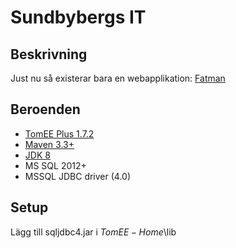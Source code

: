 # Sundbybergs IT

## Beskrivning
Just nu så existerar bara en webapplikation: [Fatman](http://www.sundbybergsit.com)

## Beroenden
- [TomEE Plus 1.7.2](http://openejb.apache.org/apache-tomee.html)
- [Maven 3.3+](https://maven.apache.org/)
- [JDK 8](http://www.oracle.com/technetwork/java/javase/downloads/jdk8-downloads-2133151.html)
- MS SQL 2012+
- MSSQL JDBC driver (4.0)

## Setup
Lägg till sqljdbc4.jar i $TomEE-Home$\lib

<!-- OBSOLETE
Ändra $TomEE-Home$\conf\tomee.xml:

<Resource id="AccountDataSource" type="DataSource">
  JdbcDriver com.microsoft.sqlserver.jdbc.SQLServerDriver
  JdbcUrl jdbc:sqlserver://127.0.0.1:1433;DatabaseName=accounts;selectMethod=cursor;sendStringParametersAsUnicode=false
  UserName *********
  Password *********
  JtaManaged true
</Resource>


<Resource id="FatmanDataSource" type="DataSource">
  JdbcDriver com.microsoft.sqlserver.jdbc.SQLServerDriver
  JdbcUrl jdbc:sqlserver://127.0.0.1:1433;DatabaseName=fatman;selectMethod=cursor;sendStringParametersAsUnicode=false
  UserName *********
  Password *********
  JtaManaged true
</Resource>

-->